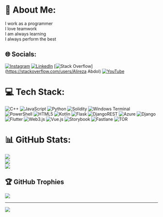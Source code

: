 # 💫 About Me:
I work as a programmer<br>I love teamwork<br>I am always learning<br>I always perform the best


## 🌐 Socials:
[![Instagram](https://img.shields.io/badge/Instagram-%23E4405F.svg?logo=Instagram&logoColor=white)](https://instagram.com/https://www.instagram.com/ali_king_revae/) [![LinkedIn](https://img.shields.io/badge/LinkedIn-%230077B5.svg?logo=linkedin&logoColor=white)](https://linkedin.com/in/https://linkedin.com/in/alireza-abdol-b270a8210) [![Stack Overflow](https://img.shields.io/badge/-Stackoverflow-FE7A16?logo=stack-overflow&logoColor=white)](https://stackoverflow.com/users/Alireza Abdol) [![YouTube](https://img.shields.io/badge/YouTube-%23FF0000.svg?logo=YouTube&logoColor=white)](https://youtube.com/@@abdolprogrammer6218) 

# 💻 Tech Stack:
![C++](https://img.shields.io/badge/c++-%2300599C.svg?style=for-the-badge&logo=c%2B%2B&logoColor=white) ![JavaScript](https://img.shields.io/badge/javascript-%23323330.svg?style=for-the-badge&logo=javascript&logoColor=%23F7DF1E) ![Python](https://img.shields.io/badge/python-3670A0?style=for-the-badge&logo=python&logoColor=ffdd54) ![Solidity](https://img.shields.io/badge/Solidity-%23363636.svg?style=for-the-badge&logo=solidity&logoColor=white) ![Windows Terminal](https://img.shields.io/badge/Windows%20Terminal-%234D4D4D.svg?style=for-the-badge&logo=windows-terminal&logoColor=white) ![PowerShell](https://img.shields.io/badge/PowerShell-%235391FE.svg?style=for-the-badge&logo=powershell&logoColor=white) ![HTML5](https://img.shields.io/badge/html5-%23E34F26.svg?style=for-the-badge&logo=html5&logoColor=white) ![Kotlin](https://img.shields.io/badge/kotlin-%237F52FF.svg?style=for-the-badge&logo=kotlin&logoColor=white) ![Flask](https://img.shields.io/badge/flask-%23000.svg?style=for-the-badge&logo=flask&logoColor=white) ![DjangoREST](https://img.shields.io/badge/DJANGO-REST-ff1709?style=for-the-badge&logo=django&logoColor=white&color=ff1709&labelColor=gray) ![Azure](https://img.shields.io/badge/azure-%230072C6.svg?style=for-the-badge&logo=microsoftazure&logoColor=white) ![Django](https://img.shields.io/badge/django-%23092E20.svg?style=for-the-badge&logo=django&logoColor=white) ![Flutter](https://img.shields.io/badge/Flutter-%2302569B.svg?style=for-the-badge&logo=Flutter&logoColor=white) ![Web3.js](https://img.shields.io/badge/web3.js-F16822?style=for-the-badge&logo=web3.js&logoColor=white) ![Vue.js](https://img.shields.io/badge/vue.js-%2335495e.svg?style=for-the-badge&logo=vuedotjs&logoColor=%234FC08D) ![Storybook](https://img.shields.io/badge/-Storybook-FF4785?style=for-the-badge&logo=storybook&logoColor=white) ![Fastlane](https://img.shields.io/badge/fastlane-%2382bd4e.svg?style=for-the-badge&logo=fastlane&logoColor=black) ![TOR](https://img.shields.io/badge/tor-%237E4798.svg?style=for-the-badge&logo=tor-project&logoColor=white)
# 📊 GitHub Stats:
![](https://github-readme-stats.vercel.app/api?username=Abdol1381&theme=shadow_red&hide_border=false&include_all_commits=false&count_private=false)<br/>
![](https://github-readme-streak-stats.herokuapp.com/?user=Abdol1381&theme=shadow_red&hide_border=false)<br/>
![](https://github-readme-stats.vercel.app/api/top-langs/?username=Abdol1381&theme=shadow_red&hide_border=false&include_all_commits=false&count_private=false&layout=compact)

## 🏆 GitHub Trophies
![](https://github-profile-trophy.vercel.app/?username=Abdol1381&theme=radical&no-frame=false&no-bg=true&margin-w=4)

---
[![](https://visitcount.itsvg.in/api?id=Abdol1381&icon=0&color=0)](https://visitcount.itsvg.in)

<!-- Proudly created with GPRM ( https://gprm.itsvg.in ) -->
